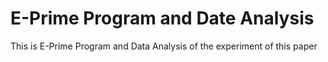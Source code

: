 # E-Prime Program and Date Analysis
This is E-Prime Program and Data Analysis of the experiment of this paper
